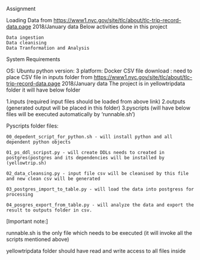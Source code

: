 Assignment

Loading Data from https://www1.nyc.gov/site/tlc/about/tlc-trip-record-data.page 2018/January data
Below activities done in this project

    Data ingestion
    Data cleanising
    Data Tranformation and Analysis

System Requirements

OS: Ubuntu
python version: 3
platform: Docker
CSV file download : need to place CSV file in inputs folder from https://www1.nyc.gov/site/tlc/about/tlc-trip-record-data.page 2018/January data
The project is in yellowtripdata folder it will have below folder

1.inputs (required input files should be loaded from above link)
2.outputs (generated output will be placed in this folder)
3.pyscripts (will have below files will be executed automatically by ‘runnable.sh’)

Pyscripts folder files:

    00_depedent_script_for_python.sh - will install python and all dependent python objects

    01_ps_ddl_scripst.py - will create DDLs needs to created in postgres(postgres and its dependencies will be installed by (yellowtrip.sh)

    02_data_cleansing.py - input file csv will be cleanised by this file and new clean csv will be generated

    03_postgres_import_to_table.py - will load the data into postgress for processing

    04_posgres_export_from_table.py - will analyze the data and export the result to outputs folder in csv.

[Important note:]

runnable.sh is the only file which needs to be executed (it will invoke all the scripts mentioned above)

yellowtripdata folder should have read and write access to all files inside

